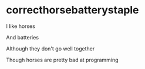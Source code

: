 # correcthorsebatterystaple
I like horses

And batteries

Although they don't go well together

Though horses are pretty bad at programming
